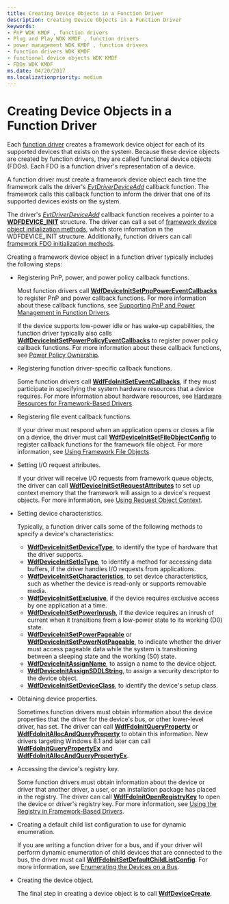 ```yaml
---
title: Creating Device Objects in a Function Driver
description: Creating Device Objects in a Function Driver
keywords:
- PnP WDK KMDF , function drivers
- Plug and Play WDK KMDF , function drivers
- power management WDK KMDF , function drivers
- function drivers WDK KMDF
- functional device objects WDK KMDF
- FDOs WDK KMDF
ms.date: 04/20/2017
ms.localizationpriority: medium
---
```


# Creating Device Objects in a Function Driver


Each [function driver](../kernel/function-drivers.md) creates a framework device object for each of its supported devices that exists on the system. Because these device objects are created by function drivers, they are called functional device objects (FDOs). Each FDO is a function driver's representation of a device.

A function driver must create a framework device object each time the framework calls the driver's [*EvtDriverDeviceAdd*](/windows-hardware/drivers/ddi/wdfdriver/nc-wdfdriver-evt_wdf_driver_device_add) callback function. The framework calls this callback function to inform the driver that one of its supported devices exists on the system.

The driver's [*EvtDriverDeviceAdd*](/windows-hardware/drivers/ddi/wdfdriver/nc-wdfdriver-evt_wdf_driver_device_add) callback function receives a pointer to a [**WDFDEVICE\_INIT**](./wdfdevice_init.md) structure. The driver can call a set of [framework device object initialization methods](/windows-hardware/drivers/ddi/wdfdevice/#device-init-methods), which store information in the WDFDEVICE\_INIT structure. Additionally, function drivers can call [framework FDO initialization methods](/windows-hardware/drivers/ddi/wdfdevice/#fdo-init-methods).

Creating a framework device object in a function driver typically includes the following steps:

-   Registering PnP, power, and power policy callback functions.

    Most function drivers call [**WdfDeviceInitSetPnpPowerEventCallbacks**](/windows-hardware/drivers/ddi/wdfdevice/nf-wdfdevice-wdfdeviceinitsetpnppowereventcallbacks) to register PnP and power callback functions. For more information about these callback functions, see [Supporting PnP and Power Management in Function Drivers](supporting-pnp-and-power-management-in-function-drivers.md).

    If the device supports low-power idle or has wake-up capabilities, the function driver typically also calls [**WdfDeviceInitSetPowerPolicyEventCallbacks**](/windows-hardware/drivers/ddi/wdfdevice/nf-wdfdevice-wdfdeviceinitsetpowerpolicyeventcallbacks) to register power policy callback functions. For more information about these callback functions, see [Power Policy Ownership](power-policy-ownership.md).

-   Registering function driver-specific callback functions.

    Some function drivers call [**WdfFdoInitSetEventCallbacks**](/windows-hardware/drivers/ddi/wdffdo/nf-wdffdo-wdffdoinitseteventcallbacks), if they must participate in specifying the system hardware resources that a device requires. For more information about hardware resources, see [Hardware Resources for Framework-Based Drivers](hardware-resources-for-kmdf-drivers.md).

-   Registering file event callback functions.

    If your driver must respond when an application opens or closes a file on a device, the driver must call [**WdfDeviceInitSetFileObjectConfig**](/windows-hardware/drivers/ddi/wdfdevice/nf-wdfdevice-wdfdeviceinitsetfileobjectconfig) to register callback functions for the framework file object. For more information, see [Using Framework File Objects](framework-file-objects.md).

-   Setting I/O request attributes.

    If your driver will receive I/O requests from framework queue objects, the driver can call [**WdfDeviceInitSetRequestAttributes**](/windows-hardware/drivers/ddi/wdfdevice/nf-wdfdevice-wdfdeviceinitsetrequestattributes) to set up context memory that the framework will assign to a device's request objects. For more information, see [Using Request Object Context](using-request-object-context.md).

-   Setting device characteristics.

    Typically, a function driver calls some of the following methods to specify a device's characteristics:

    -   [**WdfDeviceInitSetDeviceType**](/windows-hardware/drivers/ddi/wdfdevice/nf-wdfdevice-wdfdeviceinitsetdevicetype), to identify the type of hardware that the driver supports.
    -   [**WdfDeviceInitSetIoType**](/windows-hardware/drivers/ddi/wdfdevice/nf-wdfdevice-wdfdeviceinitsetiotype), to identify a method for accessing data buffers, if the driver handles I/O requests from applications.
    -   [**WdfDeviceInitSetCharacteristics**](/windows-hardware/drivers/ddi/wdfdevice/nf-wdfdevice-wdfdeviceinitsetcharacteristics), to set device characteristics, such as whether the device is read-only or supports removable media.
    -   [**WdfDeviceInitSetExclusive**](/windows-hardware/drivers/ddi/wdfdevice/nf-wdfdevice-wdfdeviceinitsetexclusive), if the device requires exclusive access by one application at a time.
    -   [**WdfDeviceInitSetPowerInrush**](/windows-hardware/drivers/ddi/wdfdevice/nf-wdfdevice-wdfdeviceinitsetpowerinrush), if the device requires an inrush of current when it transitions from a low-power state to its working (D0) state.
    -   [**WdfDeviceInitSetPowerPageable**](/windows-hardware/drivers/ddi/wdfdevice/nf-wdfdevice-wdfdeviceinitsetpowerpageable) or [**WdfDeviceInitSetPowerNotPageable**](/windows-hardware/drivers/ddi/wdfdevice/nf-wdfdevice-wdfdeviceinitsetpowernotpageable), to indicate whether the driver must access pageable data while the system is transitioning between a sleeping state and the working (S0) state.
    -   [**WdfDeviceInitAssignName**](/windows-hardware/drivers/ddi/wdfdevice/nf-wdfdevice-wdfdeviceinitassignname), to assign a name to the device object.
    -   [**WdfDeviceInitAssignSDDLString**](/windows-hardware/drivers/ddi/wdfdevice/nf-wdfdevice-wdfdeviceinitassignsddlstring), to assign a security descriptor to the device object.
    -   [**WdfDeviceInitSetDeviceClass**](/windows-hardware/drivers/ddi/wdfdevice/nf-wdfdevice-wdfdeviceinitsetdeviceclass), to identify the device's setup class.
-   Obtaining device properties.

    Sometimes function drivers must obtain information about the device properties that the driver for the device's bus, or other lower-level driver, has set. The driver can call [**WdfFdoInitQueryProperty**](/windows-hardware/drivers/ddi/wdffdo/nf-wdffdo-wdffdoinitqueryproperty) or [**WdfFdoInitAllocAndQueryProperty**](/windows-hardware/drivers/ddi/wdffdo/nf-wdffdo-wdffdoinitallocandqueryproperty) to obtain this information. New drivers targeting Windows 8.1 and later can call [**WdfFdoInitQueryPropertyEx**](/windows-hardware/drivers/ddi/wdffdo/nf-wdffdo-wdffdoinitquerypropertyex) and [**WdfFdoInitAllocAndQueryPropertyEx**](/windows-hardware/drivers/ddi/wdffdo/nf-wdffdo-wdffdoinitallocandquerypropertyex).

-   Accessing the device's registry key.

    Some function drivers must obtain information about the device or driver that another driver, a user, or an installation package has placed in the registry. The driver can call [**WdfFdoInitOpenRegistryKey**](/windows-hardware/drivers/ddi/wdffdo/nf-wdffdo-wdffdoinitopenregistrykey) to open the device or driver's registry key. For more information, see [Using the Registry in Framework-Based Drivers](./introduction-to-registry-keys-for-drivers.md).

-   Creating a default child list configuration to use for dynamic enumeration.

    If you are writing a function driver for a bus, and if your driver will perform dynamic enumeration of child devices that are connected to the bus, the driver must call [**WdfFdoInitSetDefaultChildListConfig**](/windows-hardware/drivers/ddi/wdffdo/nf-wdffdo-wdffdoinitsetdefaultchildlistconfig). For more information, see [Enumerating the Devices on a Bus](enumerating-the-devices-on-a-bus.md).

-   Creating the device object.

    The final step in creating a device object is to call [**WdfDeviceCreate**](/windows-hardware/drivers/ddi/wdfdevice/nf-wdfdevice-wdfdevicecreate).

 

